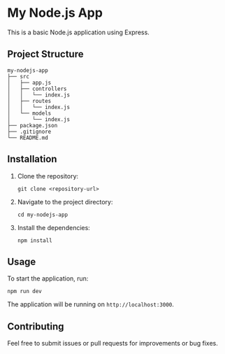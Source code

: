 # My Node.js App

This is a basic Node.js application using Express.

## Project Structure

```
my-nodejs-app
├── src
│   ├── app.js
│   ├── controllers
│   │   └── index.js
│   ├── routes
│   │   └── index.js
│   └── models
│       └── index.js
├── package.json
├── .gitignore
└── README.md
```

## Installation

1. Clone the repository:
   ```
   git clone <repository-url>
   ```
2. Navigate to the project directory:
   ```
   cd my-nodejs-app
   ```
3. Install the dependencies:
   ```
   npm install
   ```

## Usage

To start the application, run:

```
npm run dev
```

The application will be running on `http://localhost:3000`.

## Contributing

Feel free to submit issues or pull requests for improvements or bug fixes.
